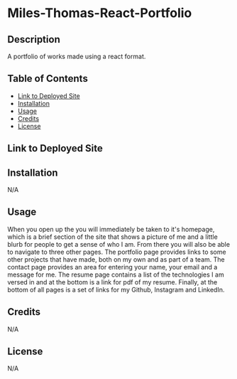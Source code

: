 # Miles-Thomas-React-Portfolio
## Description
A portfolio of works made using a react format.

## Table of Contents
* [Link to Deployed Site](#Link-to-Deployed-Site)
* [Installation](#Installation)
* [Usage](#Usage)
* [Credits](#Credits)
* [License](#License)

## Link to Deployed Site

## Installation
N/A

## Usage
When you open up the you will immediately be taken to it's homepage, which is a brief section of the site that shows a picture of me and a little blurb for people to get a sense of who I am. From there you will also be able to navigate to three other pages. The portfolio page provides links to some other projects that have made, both on my own and as part of a team. The contact page provides an area for entering your name, your email and a message for me. The resume page contains a list of the technologies I am versed in and at the bottom is a link for  pdf of my resume. Finally, at the bottom of all pages is a set of links for my Github, Instagram and LinkedIn.

## Credits
N/A

## License
N/A
